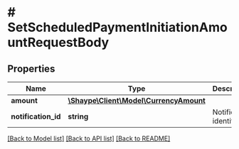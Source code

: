 # # SetScheduledPaymentInitiationAmountRequestBody

## Properties

Name | Type | Description | Notes
------------ | ------------- | ------------- | -------------
**amount** | [**\Shaype\Client\Model\CurrencyAmount**](CurrencyAmount.md) |  |
**notification_id** | **string** | Notification identifier. |

[[Back to Model list]](../../README.md#models) [[Back to API list]](../../README.md#endpoints) [[Back to README]](../../README.md)
